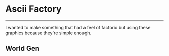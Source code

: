 # Ascii Factory

---

I wanted to make something that had a feel of factorio
but using these graphics because they're simple enough.

## World Gen
